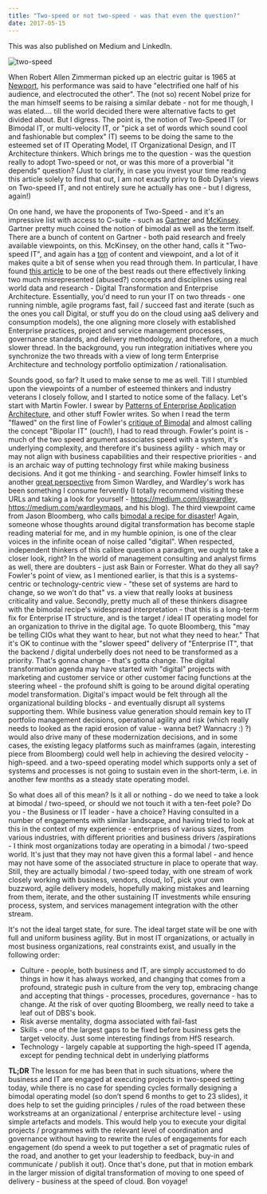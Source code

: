 ```yaml
---
title: "Two-speed or not two-speed - was that even the question?"
date: 2017-05-15
---
```

This was also published on Medium and LinkedIn.

![two-speed](https://raw.githubusercontent.com/sayanghosh123/github-pages-with-jekyll/main/assets/two-speed.jpg)

When Robert Allen Zimmerman picked up an electric guitar is 1965 at [Newport](https://en.wikipedia.org/wiki/Electric_Dylan_controversy), his performance was said to have "electrified one half of his audience, and electrocuted the other". The (not so) recent Nobel prize for the man himself seems to be raising a similar debate - not for me though, I was elated…. till the world decided there were alternative facts to get divided about. But I digress. The point is, the notion of Two-Speed IT (or Bimodal IT, or multi-velocity IT, or "pick a set of words which sound cool and fashionable but complex" IT) seems to be doing the same to the esteemed set of IT Operating Model, IT Organizational Design, and IT Architecture thinkers. Which brings me to the question - was the question really to adopt Two-speed or not, or was this more of a proverbial "it depends" question? (Just to clarify, in case you invest your time reading this article solely to find that out, I am not exactly privy to Bob Dylan's views on Two-speed IT, and not entirely sure he actually has one - but I digress, again!)

On one hand, we have the proponents of Two-Speed - and it's an impressive list with access to C-suite - such as [Gartner](https://www.gartner.com/en/information-technology/glossary/bimodal) and [McKinsey](https://www.mckinsey.com/business-functions/mckinsey-digital/our-insights/a-two-speed-it-architecture-for-the-digital-enterprise). Gartner pretty much coined the notion of bimodal as well as the term itself. There are a bunch of content on Gartner - both paid research and freely available viewpoints, on this. McKinsey, on the other hand, calls it "Two-speed IT", and again has a [ton](https://www.google.co.nz/search?q=two-speed+site%3Amckinsey.com) of content and viewpoint, and a lot of it makes quite a bit of sense when you read through them. In particular, I have found [this article](https://www.mckinsey.com/business-functions/mckinsey-digital/our-insights/how-enterprise-architects-can-help-ensure-success-with-digital-transformations) to be one of the best reads out there effectively linking two much misrepresented (abused?) concepts and disciplines using real world data and research - Digital Transformation and Enterprise Architecture. Essentially, you'd need to run your IT on two threads - one running nimble, agile programs fast, fail / succeed fast and iterate (such as the ones you call Digital, or stuff you do on the cloud using aaS delivery and consumption models), the one aligning more closely with established Enterprise practices, project and service management processes, governance standards, and delivery methodology, and therefore, on a much slower thread. In the background, you run integration initiatives where you synchronize the two threads with a view of long term Enterprise Architecture and technology portfolio optimization / rationalisation.

Sounds good, so far? It used to make sense to me as well. Till I stumbled upon the viewpoints of a number of esteemed thinkers and industry veterans I closely follow, and I started to notice some of the fallacy. Let's start with Martin Fowler. I swear by [Patterns of Enterprise Application Architecture](https://isbnsearch.org/isbn/0321127420), and other stuff Fowler writes. So when I read the term "flawed" on the first line of Fowler's [critique of Bimodal](https://martinfowler.com/bliki/BimodalIT.html) and almost calling the concept "Bipolar IT" (ouch!), I had to read through. Fowler's point is - much of the two speed argument associates speed with a system, it's underlying complexity, and therefore it's business agility - which may or may not align with business capabilities and their respective priorities - and is an archaic way of putting technology first while making business decisions. And it got me thinking - and searching. Fowler himself links to another [great perspective](https://blog.gardeviance.org/2015/10/if-you-really-want-bimodal-then-youll.html) from Simon Wardley, and Wardley's work has been something I consume fervently (I totally recommend visiting these URLs and taking a look for yourself - https://medium.com/@swardley, https://medium.com/wardleymaps, and his blog). The third viewpoint came from Jason Bloomberg, who calls [bimodal a recipe for disaster](https://www.forbes.com/sites/jasonbloomberg/2015/09/26/bimodal-it-gartners-recipe-for-disaster/?sh=2f5684305dd7)! Again, someone whose thoughts around digital transformation has become staple reading material for me, and in my humble opinion, is one of the clear voices in the infinite ocean of noise called "digital". When respected, independent thinkers of this calibre question a paradigm, we ought to take a closer look, right? In the world of management consulting and analyst firms as well, there are doubters - just ask Bain or Forrester. What do they all say? Fowler's point of view, as I mentioned earlier, is that this is a systems-centric or technology-centric view - "these set of systems are hard to change, so we won't do that" vs. a view that really looks at business criticality and value. Secondly, pretty much all of these thinkers disagree with the bimodal recipe's widespread interpretation - that this is a long-term fix for Enterprise IT structure, and is the target / ideal IT operating model for an organization to thrive in the digital age. To quote Bloomberg, this "may be telling CIOs what they want to hear, but not what they need to hear." That it's OK to continue with the "slower speed" delivery of "Enterprise IT", that the backend / digital underbelly does not need to be transformed as a priority. That's gonna change - that's gotta change. The digital transformation agenda may have started with "digital" projects with marketing and customer service or other customer facing functions at the steering wheel - the profound shift is going to be around digital operating model transformation. Digital's impact would be felt through all the organizational building blocks - and eventually disrupt all systems supporting them. While business value generation should remain key to IT portfolio management decisions, operational agility and risk (which really needs to looked as the rapid erosion of value - wanna bet? Wannacry :) ?) would also drive many of these modernization decisions, and in some cases, the existing legacy platforms such as mainframes (again, interesting piece from Bloomberg) could well help in achieving the desired velocity - high-speed. and a two-speed operating model which supports only a set of systems and processes is not going to sustain even in the short-term, i.e. in another few months as a steady state operating model.

So what does all of this mean? Is it all or nothing - do we need to take a look at bimodal / two-speed, or should we not touch it with a ten-feet pole? Do you - the Business or IT leader - have a choice? Having consulted in a number of engagements with similar landscape, and having tried to look at this in the context of my experience - enterprises of various sizes, from various industries, with different priorities and business drivers /aspirations - I think most organizations today are operating in a bimodal / two-speed world. It's just that they may not have given this a formal label - and hence may not have some of the associated structure in place to operate that way. Still, they are actually bimodal / two-speed today, with one stream of work closely working with business, vendors, cloud, IoT, pick your own buzzword, agile delivery models, hopefully making mistakes and learning from them, iterate, and the other sustaining IT investments while ensuring process, system, and services management integration with the other stream.

 It's not the ideal target state, for sure. The ideal target state will be one with full and uniform business agility. But in most IT organizations, or actually in most business organizations, real constraints exist, and usually in the following order:

* Culture - people, both business and IT, are simply accustomed to do things in how it has always worked, and changing that comes from a profound, strategic push in culture from the very top, embracing change and accepting that things - processes, procedures, governance - has to change. At the risk of over quoting Bloomberg, we really need to take a leaf out of DBS's book.
* Risk averse mentality, dogma associated with fail-fast
* Skills - one of the largest gaps to be fixed before business gets the target velocity. Just some interesting findings from HfS research.
* Technology - largely capable at supporting the high-speed IT agenda, except for pending technical debt in underlying platforms

**TL;DR** The lesson for me has been that in such situations, where the business and IT are engaged at executing projects in two-speed setting today, while there is no case for spending cycles formally designing a bimodal operating model (so don’t spend 6 months to get to 23 slides), it does help to set the guiding principles / rules of the road between these workstreams at an organizational / enterprise architecture level - using simple artefacts and models. This would help you to execute your digital projects / programmes with the relevant level of coordination and governance without having to rewrite the rules of engagements for each engagement (do spend a week to put together a set of pragmatic rules of the road, and another to get your leadership to feedback, buy-in and communicate / publish it out). Once that's done, put that in motion embark in the larger mission of digital transformation of moving to one speed of delivery - business at the speed of cloud. Bon voyage!